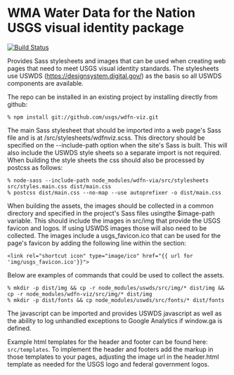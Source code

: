 # WMA Water Data for the Nation USGS visual identity package

[![Build Status](https://travis-ci.org/usgs/wdfn-viz.svg?branch=master)](https://travis-ci.org/usgs/wdfn-viz)

Provides Sass stylesheets and images that can be used when creating web pages that need to
meet USGS visual identity standards. The stylesheets use USWDS (https://designsystem.digital.gov/)
as the basis so all USWDS components are available.

The repo can be installed in an existing project by installing directly from github:
```
% npm install git://github.com/usgs/wdfn-viz.git
```

The main Sass stylesheet that should be imported into a web page's Sass file and is at /src/stylesheets/wdfnviz.scss. 
This directory should be specified on the --include-path option when the site's Sass is built. This will also include 
the USWDS style sheets so a separate import is not required. When building the style sheets the css should also be 
processed by postcss as follows:

```
% node-sass --include-path node_modules/wdfn-via/src/stylesheets src/styles.main.css dist/main.css
% postcss dist/main.css --no-map --use autoprefixer -o dist/main.css
```

When building the assets, the images should be collected in a common directory and specified in the project's Sass 
files usingthe $image-path variable. This should include the images in src/img that provide the USGS favicon and 
logos. If using USWDS images those will also need to be collected. The images include a usgs_favicon.ico that can be used
for the page's favicon by adding the following line within the <head> section:

```
<link rel="shortcut icon" type="image/ico" href="{{ url for 'img/usgs_favicon.ico'}}">
```


Below are examples of commands that could be used to collect the assets.

```
% mkdir -p dist/img && cp -r node_modules/uswds/src/img/* dist/img && cp -r node_modules/wdfn-viz/src/img/* dist/img
% mkdir -p dist/fonts && cp node_modules/uswds/src/fonts/* dist/fonts 
```

The javascript can be imported and provides USWDS javascript as well as the ability to log unhandled exceptions to
Google Analytics if window.ga is defined.


Example html templates for the header and footer can be found here: ```src/templates```. To implement the header
and footers add the markup in those templates to your pages, adjusting the image url in the header.html template 
as needed for the USGS logo and federal government logos.

